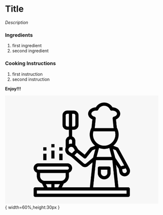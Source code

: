 # Title

*Description*

### Ingredients
1. first ingredient
2. second ingredient

### Cooking Instructions

1. first instruction
2. second instruction

**Enjoy!!!**

![icon](https://github.com/jddemcher/TallGuyCooking/blob/master/iconfile.png){ width=60%,height:30px }



